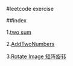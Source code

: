 #leetcode exercise

##index

1.[two sum](./details/TwoSum.md)

2.[AddTwoNumbers](./details/RotateImage.md)

3.[Rotate Image 矩阵旋转](./details/RotateImage.md)